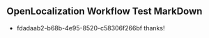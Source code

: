 ## OpenLocalization Workflow Test MarkDown
* fdadaab2-b68b-4e95-8520-c58306f266bf thanks!

<!--HONumber=Jul16_HO5-->


